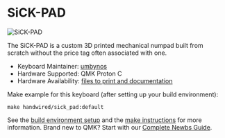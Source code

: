 # SiCK-PAD

![SiCK-PAD](https://cdn.thingiverse.com/assets/79/f6/22/c5/93/IMG_7816.JPG)

The SiCK-PAD is a custom 3D printed mechanical numpad built from scratch without the price tag often associated with one.

-   Keyboard Maintainer: [umbynos](https://github.com/umbynos)
-   Hardware Supported: QMK Proton C
-   Hardware Availability: [files to print and documentation](https://www.thingiverse.com/thing:3682168)

Make example for this keyboard (after setting up your build environment):

    make handwired/sick_pad:default

See the [build environment setup](https://docs.qmk.fm/#/getting_started_build_tools) and the [make instructions](https://docs.qmk.fm/#/getting_started_make_guide) for more information. Brand new to QMK? Start with our [Complete Newbs Guide](https://docs.qmk.fm/#/newbs).
